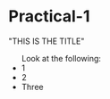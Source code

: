 # Practical-1

"THIS IS THE TITLE"

<ul>Look at the following:
<li>1</li>
<li>2</li>
<li>Three</li>
</ul>
